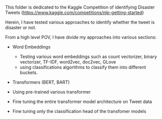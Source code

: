 This folder is dedicated to the Kaggle Competition of identifying Disaster Tweets
(https://www.kaggle.com/competitions/nlp-getting-started)

Herein, I have tested various approaches to identify whether the tweet is disaster or not. 

From a high level POV, I have divide my approaches into various sections:

* Word Embeddings
  * Testing various word embeddings such as count vectorizer, binary vectorizer, TF-IDF, word2vec, doc2vec, GLove
  * using classifications algorithms to classify them into different buckets. 

* Transformers (BERT, BART)
 * Using pre-trained various transformer
 * Fine tuning the entire transformer model architecture on Tweet data
 * Fine tuning only the classification head of the transfomer models
